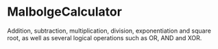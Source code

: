 # MalbolgeCalculator
Addition, subtraction, multiplication, division, exponentiation and square root, as well as several logical operations such as OR, AND and XOR.
